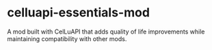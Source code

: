 # celluapi-essentials-mod
A mod built with CelLuAPI that adds quality of life improvements while maintaining compatibility with other mods.
